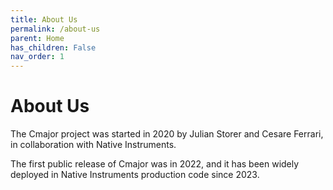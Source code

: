 ```yaml
---
title: About Us
permalink: /about-us
parent: Home
has_children: False
nav_order: 1
---
```


# About Us

The Cmajor project was started in 2020 by Julian Storer and Cesare Ferrari, in collaboration with Native Instruments.

The first public release of Cmajor was in 2022, and it has been widely deployed in Native Instruments production code since 2023.

